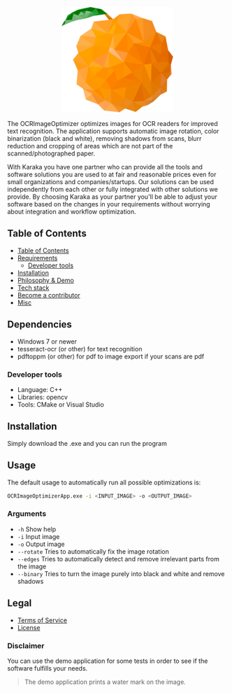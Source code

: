 <p align="center"><img src="https://raw.githubusercontent.com/Karaka-Management/Assets/master/art/logo.png" width="256" alt="Logo"></p>

The OCRImageOptimizer optimizes images for OCR readers for improved text recognition. The application supports automatic image rotation, color binarization (black and white), removing shadows from scans, blurr reduction and cropping of areas which are not part of the scanned/photographed paper.

With Karaka you have one partner who can provide all the tools and software solutions you are used to at fair and reasonable prices even for small organizations and companies/startups. Our solutions can be used independently from each other or fully integrated with other solutions we provide. By choosing Karaka as your partner you'll be able to adjust your software based on the changes in your requirements without worrying about integration and workflow optimization.

## Table of Contents

- [Table of Contents](#table-of-contents)
- [Requirements](#requirements)
  - [Developer tools](#developer-tools)
- [Installation](#installation)
- [Philosophy & Demo](#philosophy--demo)
- [Tech stack](#tech-stack)
- [Become a contributor](#become-a-contributor)
- [Misc](#misc)

## Dependencies

* Windows 7 or newer
* tesseract-ocr (or other) for text recognition
* pdftoppm (or other) for pdf to image export if your scans are pdf

### Developer tools

* Language: C++
* Libraries: opencv
* Tools: CMake or Visual Studio

## Installation

Simply download the .exe and you can run the program

## Usage

The default usage to automatically run all possible optimizations is:

```sh
OCRImageOptimizerApp.exe -i <INPUT_IMAGE> -o <OUTPUT_IMAGE>
```

### Arguments

* `-h` Show help
* `-i` Input image
* `-o` Output image
* `--rotate` Tries to automatically fix the image rotation
* `--edges` Tries to automatically detect and remove irrelevant parts from the image
* `--binary` Tries to turn the image purely into black and white and remove shadows

## Legal

* [Terms of Service](https://jingga.app/en/terms)
* [License](https://github.com/Karaka-Management/OCRImageOptimizerApp/blob/master/LICENSE.txt)

### Disclaimer

You can use the demo application for some tests in order to see if the software fulfills your needs.

> The demo application prints a water mark on the image.
